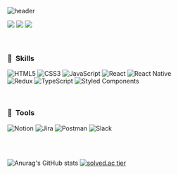 ![header](https://capsule-render.vercel.app/api?type=slice&color=f6ff00&height=200&section=header&text=Lee%20Hyojin&fontColor=66bfe4&fontSize=60&desc=Frontend%20Developer&olor=e4e4e4&descAlignY=70)


<a href="https://hyojin96.tistory.com/" target="_blank"><img src="https://img.shields.io/badge/Blog-fb00ff?style=flat&logo=Storyblok&logoColor=ffffff" /></a>
<a href="mailto:gywls3394@gmail.com" target="_blank"><img src="https://img.shields.io/badge/Gmail-EA4335?style=flat&logo=Gmail&logoColor=ffffff" /></a>
<a href="https://www.linkedin.com/in/hyojin-lee-a4a4651b1/" target="_blank"><img src="https://img.shields.io/badge/LinkedIn-0A66C2?style=flat&logo=LinkedIn&logoColor=ffffff" /></a><br/><br/><br/>

<h3>🔑&nbsp;&nbsp;Skills</h3>

<div>
  
![HTML5](https://img.shields.io/badge/html5-%23E34F26.svg?style=for-the-badge&logo=html5&logoColor=white)
![CSS3](https://img.shields.io/badge/css3(scss)-%231572B6.svg?style=for-the-badge&logo=css3&logoColor=white)
![JavaScript](https://img.shields.io/badge/javascript-%23323330.svg?style=for-the-badge&logo=javascript&logoColor=%23F7DF1E)
![React](https://img.shields.io/badge/react-%2320232a.svg?style=for-the-badge&logo=react&logoColor=%2361DAFB)
![React Native](https://img.shields.io/badge/react_native-%2320232a.svg?style=for-the-badge&logo=react&logoColor=%2361DAFB)<br/>
![Redux](https://img.shields.io/badge/redux-%23593d88.svg?style=for-the-badge&logo=redux&logoColor=white)
![TypeScript](https://img.shields.io/badge/typescript-%23007ACC.svg?style=for-the-badge&logo=typescript&logoColor=white)
![Styled Components](https://img.shields.io/badge/styled--components-DB7093?style=for-the-badge&logo=styled-components&logoColor=white)
  
</div><br/>

<h3>🎯&nbsp;&nbsp;Tools</h3>

<div>
  
![Notion](https://img.shields.io/badge/Notion-%23000000.svg?style=for-the-badge&logo=notion&logoColor=white)
![Jira](https://img.shields.io/badge/jira-%230A0FFF.svg?style=for-the-badge&logo=jira&logoColor=white)
![Postman](https://img.shields.io/badge/Postman-FF6C37?style=for-the-badge&logo=postman&logoColor=white)
![Slack](https://img.shields.io/badge/Slack-4A154B?style=for-the-badge&logo=slack&logoColor=white)
  
</div><br/><br/>


![Anurag's GitHub stats](https://github-readme-stats.vercel.app/api?username=hyojinDev&&show_icons=true&theme=highcontrast&include_all_commits=true&show_owner=true)
[![solved.ac tier](http://mazassumnida.wtf/api/v2/generate_badge?boj=hyojinDev)](https://solved.ac/hyojinDev)
